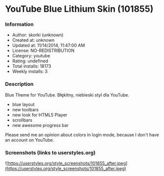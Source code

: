 # YouTube Blue Lithium Skin (101855)

### Information
- Author: skorki (unknown)
- Created at: unknown
- Updated at: 11/14/2014, 11:47:00 AM
- License: NO-REDISTRIBUTION
- Category: youtube
- Rating: undefined
- Total installs: 18173
- Weekly installs: 3


### Description
Blue Theme for YouTube. Błękitny, niebieski styl dla YouTube.
- blue layout
- new toolbars
- new look for HTML5 Player
- scrollbars
- new awesome progress bar

Please send me an opinion about colors in login mode, because I don't have an account on YouTube.


### Screenshots (links to userstyles.org)
![https://userstyles.org/style_screenshots/101855_after.jpeg](https://userstyles.org/style_screenshots/101855_after.jpeg)



